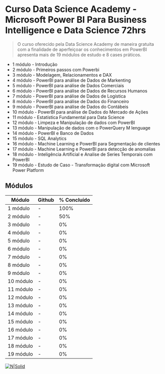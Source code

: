 # Curso Data Science Academy - Microsoft Power BI Para Business Intelligence e Data Science 72hrs



> O curso oferecido pela Data Science Academy de maneira gratuita com a finalidade de aperfeiçoar os conhecimentos em PowerBI apresenta mais de 19 módulos de estudo e 8 cases práticos.


- 1 módulo - Introdução
- 2 módulo - Primeiros passos com Powerbi
- 3 módulo - Modelagem, Relacionamentos e DAX
- 4 módulo - PowerBI para análise de Dados de Markenting
- 5 módulo - PowerBI para análise de Dados Comerciais
- 6 módulo - PowerBI para análise de Dados de Recursos Humanos
- 7 módulo - PowerBI para análise de Dados de Logística
- 8 módulo - PowerBI para análise de Dados do Financeiro
- 9 módulo - PowerBI para análise de Dados do Contábeis
- 10 módulo - PowerBI para análise de Dados do Mercado de Ações
- 11 módulo - Estatística Fundamental para Data Science
- 12 módulo - Limpeza e Manipulação de dados com PowerBI
- 13 módulo - Manipulação de dados com o PowerQuery M lenguage
- 14 módulo - PowerBI e Banco de Dados
- 15 módulo - SQL Analytics
- 16 módulo - Machine Learning e PowerBI para Segmentação de clientes
- 17 módulo - Machine Learning e PowerBI para detecção de anomalias
- 18 módulo - Inteligência Artificial e Analise de Series Temporais com PowerBI 
- 19 módulo - Estudo de Caso - Transformação digital com Microsoft Power Platform




## Módulos


| Módulo | Github | % Concluído|
| ------ | ------ | ------ |
| 1 módulo  | - | 100% |
| 2 módulo  | - | 50% |
| 3 módulo  | - | 0% |
| 4 módulo  | - | 0% |
| 5 módulo  | - | 0% |
| 6 módulo  | - | 0% |
| 7 módulo  | - | 0% |
| 8 módulo  | - | 0% |
| 9 módulo  | - | 0% |
| 10 módulo | - | 0% |
| 11 módulo | - | 0% |
| 12 módulo | - | 0% |
| 13 módulo | - | 0% |
| 14 módulo | - | 0% |
| 15 módulo | - | 0% |
| 16 módulo | - | 0% |
| 17 módulo | - | 0% |
| 18 módulo | - | 0% |
| 19 módulo | - | 0% |









[![N|Solid](https://lwfiles000.mycourse.app/datascienceacademy-public/1b6a616672ab089fbcc6206d1ad422ff.png)](https://www.datascienceacademy.com.br/)
